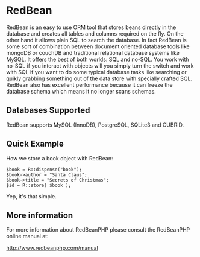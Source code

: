 RedBean
===========

RedBean is an easy to use ORM tool that stores beans directly in the
database and creates all tables and columns required on the fly.
On the other hand it allows plain SQL to search the database. In fact
RedBean is some sort of combination between document oriented database
tools like mongoDB or couchDB and traditional relational database systems
like MySQL. It offers the best of both worlds: SQL and no-SQL. You work
with no-SQL if you interact with objects will you simply turn the switch
and work with SQL if you want to do some typical database tasks like
searching or quikly grabbing something out of the data store with
specially crafted SQL. RedBean also has excellent performance because it
can freeze the database schema which means it no longer scans schemas.

Databases Supported
-------------------

RedBean supports MySQL (InnoDB), PostgreSQL, SQLite3 and CUBRID.


Quick Example
-------------

How we store a book object with RedBean:

	$book = R::dispense("book");
	$book->author = "Santa Claus";
	$book->title = "Secrets of Christmas";
	$id = R::store( $book );

Yep, it's that simple.


More information
----------------

For more information about RedBeanPHP please consult
the RedBeanPHP online manual at:

http://www.redbeanphp.com/manual

